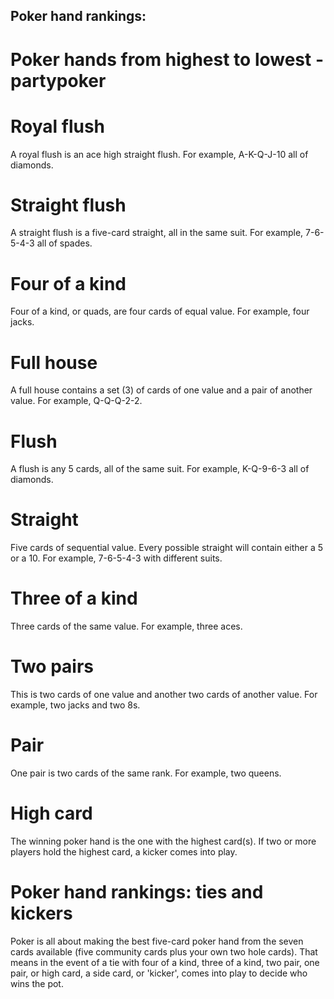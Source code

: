 Poker hand rankings: 
---

# Poker hands from highest to lowest - partypoker

# Royal flush

A royal flush is an ace high straight flush. 
For example, A-K-Q-J-10 all of diamonds.

# Straight flush

A straight flush is a five-card straight, 
all in the same suit. For example, 7-6-5-4-3 all of spades.

# Four of a kind

Four of a kind, or quads, are four cards of equal value. 
For example, four jacks.

# Full house

A full house contains a set (3) of cards of one value 
and a pair of another value. For example, Q-Q-Q-2-2.

# Flush

A flush is any 5 cards, all of the same suit. 
For example, K-Q-9-6-3 all of diamonds.

# Straight

Five cards of sequential value. Every possible 
straight will contain either a 5 or a 10. For 
example, 7-6-5-4-3 with different suits.

# Three of a kind

Three cards of the same value. For example, three aces.

# Two pairs

This is two cards of one value and another two 
cards of another value. For example, two jacks 
and two 8s.

# Pair

One pair is two cards of the same rank. 
For example, two queens.

# High card

The winning poker hand is the one with the highest 
card(s). If two or more players hold the highest 
card, a kicker comes into play.

# Poker hand rankings: ties and kickers

Poker is all about making the best five-card 
poker hand from the seven cards available (five 
community cards plus your own two hole cards). 
That means in the event of a tie with four of 
a kind, three of a kind, two pair, one pair, 
or high card, a side card, or 'kicker', comes 
into play to decide who wins the pot.
